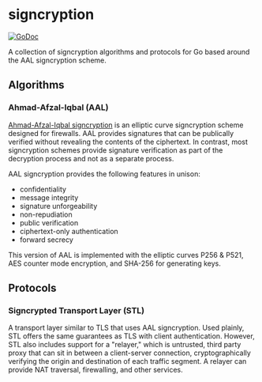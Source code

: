 # signcryption

[![GoDoc](https://godoc.org/github.com/DavidHuie/signcryption?status.svg)](https://godoc.org/github.com/DavidHuie/signcryption)

A collection of signcryption algorithms and protocols for Go based
around the AAL signcryption scheme.

## Algorithms

### Ahmad-Afzal-Iqbal (AAL)

[Ahmad-Afzal-Iqbal
signcryption](http://ieeexplore.ieee.org/document/6725326/) is an
elliptic curve signcryption scheme designed for firewalls. AAL
provides signatures that can be publically verified without revealing
the contents of the ciphertext. In contrast, most signcryption schemes
provide signature verification as part of the decryption process and
not as a separate process.

AAL signcryption provides the following features in unison:
- confidentiality
- message integrity
- signature unforgeability
- non-repudiation
- public verification
- ciphertext-only authentication
- forward secrecy

This version of AAL is implemented with the elliptic curves P256 &
P521, AES counter mode encryption, and SHA-256 for generating keys.

## Protocols

### Signcrypted Transport Layer (STL)

A transport layer similar to TLS that uses AAL signcryption. Used
plainly, STL offers the same guarantees as TLS with client
authentication. However, STL also includes support for a "relayer,"
which is untrusted, third party proxy that can sit in between a
client-server connection, cryptographically verifying the origin and
destination of each traffic segment. A relayer can provide NAT
traversal, firewalling, and other services.
